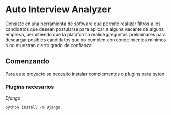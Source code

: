 # Auto Interview Analyzer
Consiste en una herramienta de software que permite realizar filtros a los candidatos que desean postularse para aplicar a alguna vacante de alguna empresa, permitiendo que la plataforma realice preguntas preliminares para descargar posibles candidatos que no cumplen con conocimientos minimos o no muestran cierto grado de confianza.

## Comenzando
Para este proyecto se necesito instalar complementos o plugins para pyton

### Plugins necesarios
_Django_ 
```
python install -m Django
```
